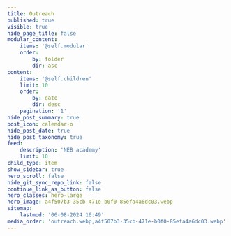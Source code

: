```yaml
---
title: Outreach
published: true
visible: true
hide_page_title: false
modular_content:
    items: '@self.modular'
    order:
        by: folder
        dir: asc
content:
    items: '@self.children'
    limit: 10
    order:
        by: date
        dir: desc
    pagination: '1'
hide_post_summary: true
post_icon: calendar-o
hide_post_date: true
hide_post_taxonomy: true
feed:
    description: 'NEB academy'
    limit: 10
child_type: item
show_sidebar: true
hero_scroll: false
hide_git_sync_repo_link: false
continue_link_as_button: false
hero_classes: hero-large
hero_image: a4f507b3-35cb-471e-b0f0-85efa4a6dc03.webp
sitemap:
    lastmod: '06-08-2024 16:49'
media_order: 'outreach.webp,a4f507b3-35cb-471e-b0f0-85efa4a6dc03.webp'
---
```


